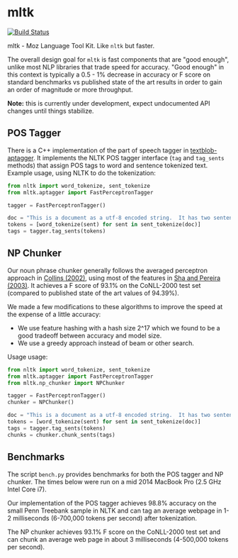 mltk
====

[![Build Status](https://api.travis-ci.org/seomoz/mltk.png)](https://api.travis-ci.org/seomoz/mltk.png)

mltk - Moz Language Tool Kit.  Like `nltk` but faster.

The overall design goal for `mltk` is fast components that are "good enough",
unlike most NLP libraries that trade speed for accuracy.
"Good enough" in this context is typically a 0.5 - 1% decrease
in accuracy or F score on standard benchmarks vs published state
of the art results in order to gain an order of magnitude or more throughput.

**Note:** this is currently under development, expect undocumented API
changes until things stabilize.

POS Tagger
----------

There is a C++ implementation of the part of speech tagger in
[textblob-aptagger](https://github.com/sloria/textblob-aptagger).
It implements the NLTK POS tagger interface (`tag` and `tag_sents` methods)
that assign POS tags to word and sentence tokenized text.  Example usage,
using NLTK to do the tokenization:

```python
from nltk import word_tokenize, sent_tokenize
from mltk.aptagger import FastPerceptronTagger

tagger = FastPerceptronTagger()

doc = "This is a document as a utf-8 encoded string.  It has two sentences."
tokens = [word_tokenize(sent) for sent in sent_tokenize(doc)]
tags = tagger.tag_sents(tokens)
```

NP Chunker
----------

Our noun phrase chunker generally follows the averaged perceptron approach
in [Collins (2002)](http://scholar.google.com/scholar?hl=en&q=Discriminative+training+methods+for+hidden+Markov+models%3A+theory+and+experiments+with+perceptron+algorithms), using most of the features in
[Sha and Pereira (2003)](http://scholar.google.com/scholar?q=Shallow+Parsing+with+Conditional+Random+Fields).
It achieves a F score of 93.1% on the CoNLL-2000 test set (compared
to published state of the art values of 94.39%).

We made a few modifications to these algorithms to improve the speed
at the expense of a little accuracy:

* We use feature hashing with a hash size 2^17 which we found to be a good tradeoff between accuracy and model size.
* We use a greedy approach instead of beam or other search.

Usage usage:

```python
from nltk import word_tokenize, sent_tokenize
from mltk.aptagger import FastPerceptronTagger
from mltk.np_chunker import NPChunker

tagger = FastPerceptronTagger()
chunker = NPChunker()

doc = "This is a document as a utf-8 encoded string.  It has two sentences."
tokens = [word_tokenize(sent) for sent in sent_tokenize(doc)]
tags = tagger.tag_sents(tokens)
chunks = chunker.chunk_sents(tags)
```

Benchmarks
----------

The script `bench.py` provides benchmarks for both the POS tagger and
NP chunker.  The times below were run on a mid 2014 MacBook Pro
(2.5 GHz Intel Core i7).

Our implementation of the POS tagger achieves 98.8% accuracy on the small
Penn Treebank sample in NLTK and can tag an average webpage in 1-2
milliseconds (6-700,000 tokens per second) after tokenization.

The NP chunker achieves 93.1% F score on the CoNLL-2000 test set
and can chunk an average web page in about 3 milliseconds (4-500,000 tokens
per second).


